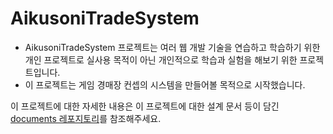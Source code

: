# AikusoniTradeSystem

- AikusoniTradeSystem 프로젝트는 여러 웹 개발 기술을 연습하고 학습하기 위한 개인 프로젝트로 실사용 목적이 아닌 개인적으로 학습과 실험을 해보기 위한 프로젝트입니다.
- 이 프로젝트는 게임 경매장 컨셉의 시스템을 만들어볼 목적으로 시작했습니다.

이 프로젝트에 대한 자세한 내용은 이 프로젝트에 대한 설계 문서 등이 담긴 [documents 레포지토리](https://www.github.com/AikusoniTradeSystem/documents)를 참조해주세요.
